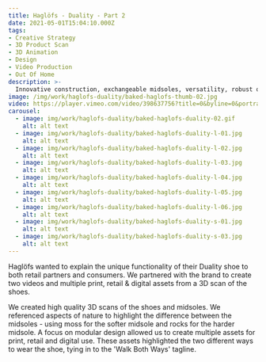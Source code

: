 ```yaml
---
title: Haglöfs - Duality - Part 2
date: 2021-05-01T15:04:10.000Z
tags:
- Creative Strategy
- 3D Product Scan
- 3D Animation
- Design
- Video Production
- Out Of Home
description: >-
  Innovative construction, exchangeable midsoles, versatility, robust outdoor performance. Duality is the next generation of outdoor footwear.
image: /img/work/haglofs-duality/baked-haglofs-thumb-02.jpg
video: https://player.vimeo.com/video/398637756?title=0&byline=0&portrait=0
carousel:
  - image: img/work/haglofs-duality/baked-haglofs-duality-02.gif
    alt: alt text
  - image: img/work/haglofs-duality/baked-haglofs-duality-l-01.jpg
    alt: alt text
  - image: img/work/haglofs-duality/baked-haglofs-duality-l-02.jpg
    alt: alt text
  - image: img/work/haglofs-duality/baked-haglofs-duality-l-03.jpg
    alt: alt text
  - image: img/work/haglofs-duality/baked-haglofs-duality-l-04.jpg
    alt: alt text
  - image: img/work/haglofs-duality/baked-haglofs-duality-l-05.jpg
    alt: alt text
  - image: img/work/haglofs-duality/baked-haglofs-duality-l-06.jpg
    alt: alt text
  - image: img/work/haglofs-duality/baked-haglofs-duality-s-01.jpg
    alt: alt text
  - image: img/work/haglofs-duality/baked-haglofs-duality-s-03.jpg
    alt: alt text
---
```


Haglöfs wanted to explain the unique functionality of their Duality shoe to both retail partners and consumers. We partnered with the brand to create two videos and multiple print, retail & digital assets from a 3D scan of the shoes.

We created high quality 3D scans of the shoes and midsoles. We referenced  aspects of nature to highlight the difference between the midsoles - using moss for the softer midsole and rocks for the harder midsole. A focus on modular design allowed us to create multiple assets for print, retail and digital use. These assets highlighted the two different ways to wear the shoe, tying in to the 'Walk Both Ways' tagline.
